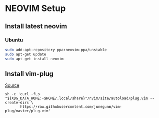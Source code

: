 # NEOVIM Setup

## Install latest neovim

### Ubuntu
```sh
sudo add-apt-repository ppa:neovim-ppa/unstable
sudo apt-get update
sudo apt-get install neovim
```

## Install vim-plug
[Source](https://github.com/junegunn/vim-plug#neovim)
```
sh -c 'curl -fLo "${XDG_DATA_HOME:-$HOME/.local/share}"/nvim/site/autoload/plug.vim --create-dirs \
       https://raw.githubusercontent.com/junegunn/vim-plug/master/plug.vim'
```
